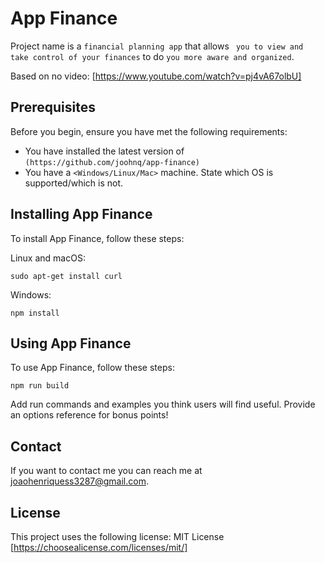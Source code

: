 # App Finance

Project name is a `financial planning app` that allows ` you to view and take control of your finances` to do `you more aware and organized`.

Based on no video: [https://www.youtube.com/watch?v=pj4vA67olbU]

## Prerequisites

Before you begin, ensure you have met the following requirements:
<!--- These are just example requirements. Add, duplicate or remove as required --->
* You have installed the latest version of `(https://github.com/joohnq/app-finance)`
* You have a `<Windows/Linux/Mac>` machine. State which OS is supported/which is not.

## Installing App Finance

To install App Finance, follow these steps:

Linux and macOS:
```
sudo apt-get install curl
```

Windows:
```
npm install
```
## Using App Finance

To use App Finance, follow these steps:

```
npm run build
```

Add run commands and examples you think users will find useful. Provide an options reference for bonus points!

## Contact

If you want to contact me you can reach me at <joaohenriquess3287@gmail.com>.

## License
<!--- If you're not sure which open license to use see https://choosealicense.com/--->

This project uses the following license: MIT License [https://choosealicense.com/licenses/mit/]
